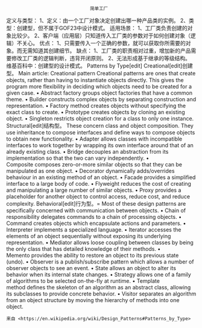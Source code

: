 				                   简单工厂
定义与类型：
	1、定义：由一个工厂对象决定创建出哪一种产品类的实例。
	2、类型：创建型，但不属于GOF23中设计模式。
适用场景：
	1、工厂类负责创建的对象比较少。
	2、客户端（应用层）只知道传入工厂类的参数对于如何创建对象（逻辑）不关心。
优点：
	1、只需要传入一个正确的参数，就可以获取你所需要的对象。而无需知道其创建细节。
缺点：
	1、工厂类的职责相对过重，增加新的产品需要修改工厂类的逻辑判断，违背开闭原则。
	2、无法形成基于继承的等级结构。
	维基百科中：创建型的设计模式。
	Patterns by Type[edit]
	Creational[edit]创建型。
	Main article: Creational pattern
	Creational patterns are ones that create objects, rather than having to instantiate objects directly. This gives the program more flexibility in deciding which objects need to be created for a given case.
	• Abstract factory groups object factories that have a common theme.
	• Builder constructs complex objects by separating construction and representation.
	• Factory method creates objects without specifying the exact class to create.
	• Prototype creates objects by cloning an existing object.
	• Singleton restricts object creation for a class to only one instance.
	Structural[edit]结构型。
	These concern class and object composition. They use inheritance to compose interfaces and define ways to compose objects to obtain new functionality.
	• Adapter allows classes with incompatible interfaces to work together by wrapping its own interface around that of an already existing class.
	• Bridge decouples an abstraction from its implementation so that the two can vary independently.
	• Composite composes zero-or-more similar objects so that they can be manipulated as one object.
	• Decorator dynamically adds/overrides behaviour in an existing method of an object.
	• Facade provides a simplified interface to a large body of code.
	• Flyweight reduces the cost of creating and manipulating a large number of similar objects.
	• Proxy provides a placeholder for another object to control access, reduce cost, and reduce complexity.
	Behavioral[edit]行为型。=
	Most of these design patterns are specifically concerned with communication between objects.
	• Chain of responsibility delegates commands to a chain of processing objects.
	• Command creates objects which encapsulate actions and parameters.
	• Interpreter implements a specialized language.
	• Iterator accesses the elements of an object sequentially without exposing its underlying representation.
	• Mediator allows loose coupling between classes by being the only class that has detailed knowledge of their methods.
	• Memento provides the ability to restore an object to its previous state (undo).
	• Observer is a publish/subscribe pattern which allows a number of observer objects to see an event.
	• State allows an object to alter its behavior when its internal state changes.
	• Strategy allows one of a family of algorithms to be selected on-the-fly at runtime.
	• Template method defines the skeleton of an algorithm as an abstract class, allowing its subclasses to provide concrete behavior.
	• Visitor separates an algorithm from an object structure by moving the hierarchy of methods into one object.
	
	来自 <https://en.wikipedia.org/wiki/Design_Patterns#Patterns_by_Type> 
